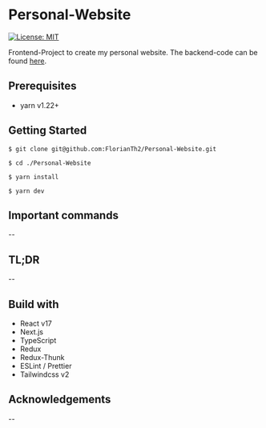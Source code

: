 # Personal-Website

[![License: MIT](https://img.shields.io/badge/License-MIT-green.svg)](https://opensource.org/licenses/MIT)

Frontend-Project to create my personal website. The backend-code can be found [here].



## Prerequisites

- yarn v1.22+

## Getting Started

```$ git clone git@github.com:FlorianTh2/Personal-Website.git```

```$ cd ./Personal-Website```

```$ yarn install```

```$ yarn dev```

## Important commands

--

## TL;DR

--

## Build with

- React v17
- Next.js
- TypeScript
- Redux
- Redux-Thunk
- ESLint / Prettier
- Tailwindcss v2

## Acknowledgements
--


[here]: <https://github.com/FlorianTh2/homepageBackend>